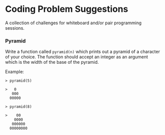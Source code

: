 # Coding Problem Suggestions

A collection of challenges for whiteboard and/or pair programming sessions.

### Pyramid

Write a function called `pyramid(n)` which prints out a pyramid of a character of your choice. The function should accept an integer as an argument which is the width of the base of the pyramid.

Example:
```
> pyramid(5)

>   0
   000
  00000

> pyramid(8)

>    00
    0000
   000000
  00000000
```
